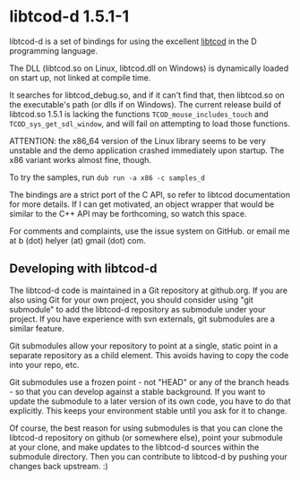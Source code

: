 # libtcod-d 1.5.1-1

libtcod-d is a set of bindings for using the excellent
[libtcod](http://roguecentral.org/doryen/libtcod/) in the D programming
language.

The DLL (libtcod.so on Linux, libtcod.dll on Windows) is dynamically loaded
on start up, not linked at compile time.

It searches for libtcod_debug.so, and if it can't find that, then libtcod.so
on the executable's path (or dlls if on Windows). The current release build of
libtcod.so 1.5.1 is lacking the functions `TCOD_mouse_includes_touch` and
`TCOD_sys_get_sdl_window`, and will fail on attempting to load those functions.

ATTENTION: the x86_64 version of the Linux library seems to be very unstable
and the demo application crashed immediately upon startup. The x86 variant
works almost fine, though.

To try the samples, run `dub run -a x86 -c samples_d`

The bindings are a strict port of the C API, so refer to libtcod
documentation for more details. If I can get motivated, an object
wrapper that would be similar to the C++ API may be forthcoming, so watch
this space.

For comments and complaints, use the issue system on GitHub.
or email me at b (dot) helyer (at) gmail (dot) com.

## Developing with libtcod-d

The libtcod-d code is maintained in a Git repository at github.org.
If you are also using Git for your own project, you should consider
using "git submodule" to add the libtcod-d repository as submodule
under your project. If you have experience with svn externals, git
submodules are a similar feature.

Git submodules allow your repository to point at a single, static point
in a separate repository as a child element. This avoids having to
copy the code into your repo, etc.

Git submodules use a frozen point - not "HEAD" or any of the branch
heads - so that you can develop against a stable background. If you
want to update the submodule to a later version of its own code, you
have to do that explicitly. This keeps your environment stable until
you ask for it to change.

Of course, the best reason for using submodules is that you can clone
the libtcod-d repository on github (or somewhere else), point your
submodule at your clone, and make updates to the libtcod-d sources
within the submodule directory. Then you can contribute to libtcod-d
by pushing your changes back upstream. :)

